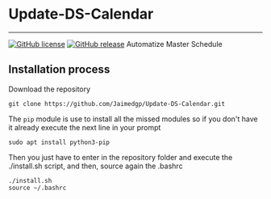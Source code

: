 # Update-DS-Calendar
---
[![GitHub license](https://img.shields.io/github/license/jaimedgp/Update-DS-Calendar.svg)](https://github.com/jaimedgp/Update-DS-Calendar/blob/master/LICENSE)
[![GitHub release](https://img.shields.io/github/release/jaimedgp/Update-DS-Calendar.svg)](https://github.com/jaimedgp/Update-DS-Calendar/releases)
Automatize Master Schedule

## Installation process

Download the repository

``` shell
git clone https://github.com/Jaimedgp/Update-DS-Calendar.git
```

The `pip` module is use to install all the missed modules so if you don't have
it already execute the next line in your prompt

``` shell
sudo apt install python3-pip
```

Then you just have to enter in the repository folder and execute the
./install.sh script, and then, source again the .bashrc

``` shell
./install.sh
source ~/.bashrc
```


